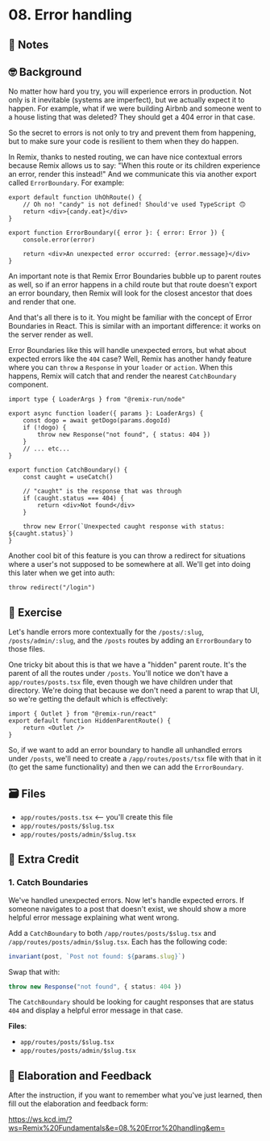 # 08. Error handling

## 📝 Notes

## 🤓 Background

No matter how hard you try, you will experience errors in production. Not only
is it inevitable (systems are imperfect), but we actually expect it to happen.
For example, what if we were building Airbnb and someone went to a house listing
that was deleted? They should get a 404 error in that case.

So the secret to errors is not only to try and prevent them from happening, but
to make sure your code is resilient to them when they do happen.

In Remix, thanks to nested routing, we can have nice contextual errors because
Remix allows us to say: "When this route or its children experience an error,
render this instead!" And we communicate this via another export called
`ErrorBoundary`. For example:

```tsx
export default function UhOhRoute() {
    // Oh no! "candy" is not defined! Should've used TypeScript 🙃
    return <div>{candy.eat}</div>
}

export function ErrorBoundary({ error }: { error: Error }) {
    console.error(error)

    return <div>An unexpected error occurred: {error.message}</div>
}
```

An important note is that Remix Error Boundaries bubble up to parent routes as
well, so if an error happens in a child route but that route doesn't export an
error boundary, then Remix will look for the closest ancestor that does and
render that one.

And that's all there is to it. You might be familiar with the concept of Error
Boundaries in React. This is similar with an important difference: it works on
the server render as well.

Error Boundaries like this will handle unexpected errors, but what about
expected errors like the `404` case? Well, Remix has another handy feature where
you can `throw` a `Response` in your `loader` or `action`. When this happens,
Remix will catch that and render the nearest `CatchBoundary` component.

```tsx
import type { LoaderArgs } from "@remix-run/node"

export async function loader({ params }: LoaderArgs) {
    const dogo = await getDogo(params.dogoId)
    if (!dogo) {
        throw new Response("not found", { status: 404 })
    }
    // ... etc...
}

export function CatchBoundary() {
    const caught = useCatch()

    // "caught" is the response that was through
    if (caught.status === 404) {
        return <div>Not found</div>
    }

    throw new Error(`Unexpected caught response with status: ${caught.status}`)
}
```

Another cool bit of this feature is you can throw a redirect for situations
where a user's not supposed to be somewhere at all. We'll get into doing this
later when we get into auth:

```tsx
throw redirect("/login")
```

## 💪 Exercise

Let's handle errors more contextually for the `/posts/:slug`,
`/posts/admin/:slug`, and the `/posts` routes by adding an `ErrorBoundary` to
those files.

One tricky bit about this is that we have a "hidden" parent route. It's the
parent of all the routes under `/posts`. You'll notice we don't have a
`app/routes/posts.tsx` file, even though we have children under that directory.
We're doing that because we don't need a parent to wrap that UI, so we're
getting the default which is effectively:

```tsx
import { Outlet } from "@remix-run/react"
export default function HiddenParentRoute() {
    return <Outlet />
}
```

So, if we want to add an error boundary to handle all unhandled errors under
`/posts`, we'll need to create a `/app/routes/posts/tsx` file with that in it
(to get the same functionality) and then we can add the `ErrorBoundary`.

## 🗃 Files

-   `app/routes/posts.tsx` <-- you'll create this file
-   `app/routes/posts/$slug.tsx`
-   `app/routes/posts/admin/$slug.tsx`

## 💯 Extra Credit

### 1. Catch Boundaries

We've handled unexpected errors. Now let's handle expected errors. If someone
navigates to a post that doesn't exist, we should show a more helpful error
message explaining what went wrong.

Add a `CatchBoundary` to both `/app/routes/posts/$slug.tsx` and
`/app/routes/posts/admin/$slug.tsx`. Each has the following code:

```ts
invariant(post, `Post not found: ${params.slug}`)
```

Swap that with:

```ts
throw new Response("not found", { status: 404 })
```

The `CatchBoundary` should be looking for caught responses that are status `404`
and display a helpful error message in that case.

**Files**:

-   `app/routes/posts/$slug.tsx`
-   `app/routes/posts/admin/$slug.tsx`

## 🦉 Elaboration and Feedback

After the instruction, if you want to remember what you've just learned, then
fill out the elaboration and feedback form:

https://ws.kcd.im/?ws=Remix%20Fundamentals&e=08.%20Error%20handling&em=
